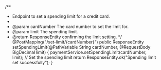  
/**
 * Endpoint to set a spending limit for a credit card.
 * 
 * @param cardNumber The card number to set the limit for.
 * @param limit The spending limit.
 * @return ResponseEntity confirming the limit setting.
 */
@PostMapping("/set-limit/{cardNumber}")
public ResponseEntity<String> setSpendingLimit(@PathVariable String cardNumber, @RequestBody BigDecimal limit) {
    paymentService.setSpendingLimit(cardNumber, limit); // Set the spending limit
    return ResponseEntity.ok("Spending limit set successfully");
}

